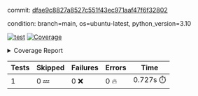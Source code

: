 commit: [dfae9c8827a8527c551f43ec971aaf47f6f32802](https://github.com/rcmdnk/python-template/tree/dfae9c8827a8527c551f43ec971aaf47f6f32802)

condition: branch=main, os=ubuntu-latest, python_version=3.10

[![test](https://github.com/rcmdnk/python-template/actions/workflows/test.yml/badge.svg)](https://github.com/rcmdnk/python-template/actions/runs/5709649404)
<a href="https://github.com/rcmdnk/python-template/blob/dfae9c8827a8527c551f43ec971aaf47f6f32802/README.md"><img alt="Coverage" src="https://img.shields.io/badge/Coverage-100%25-brightgreen.svg" /></a><details><summary>Coverage Report </summary><table><tr><th>File</th><th>Stmts</th><th>Miss</th><th>Cover</th></tr><tbody><tr><td><b>TOTAL</b></td><td><b>1</b></td><td><b>0</b></td><td><b>100%</b></td></tr></tbody></table></details>

| Tests | Skipped | Failures | Errors | Time |
| ----- | ------- | -------- | -------- | ------------------ |
| 1 | 0 :zzz: | 0 :x: | 0 :fire: | 0.727s :stopwatch: |

